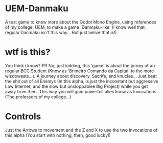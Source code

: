 # UEM-Danmaku
A test game to know more about the Godot Mono Engine, using references of my college, UEM,  to make a game 'Danmaku-like' (I know well that regular Danmaku isn't this way... But just belive that is!)

# wtf is this? 
You think i know? Pff 
No, just kidding, this 'game' is about the jorney of an regular BCC Student (Know as 'Brimeiro Comando da Capital' to the more wisdowests...). A journey about discovery. Sacrife, and knucles... Just beat the shit out of all Enemys (In this alpha, is just the inconstant but aggressive Low Internet, and the slow but unstoppablee Big Project) while you get away from then. This way you will gain powerfull alies know as Invocations (The professors of my college...) 

# Controls 
Just the Arrows to movement and the Z and X to use the two invocations of this alpha (You start with nothing, then, good lucky!)
